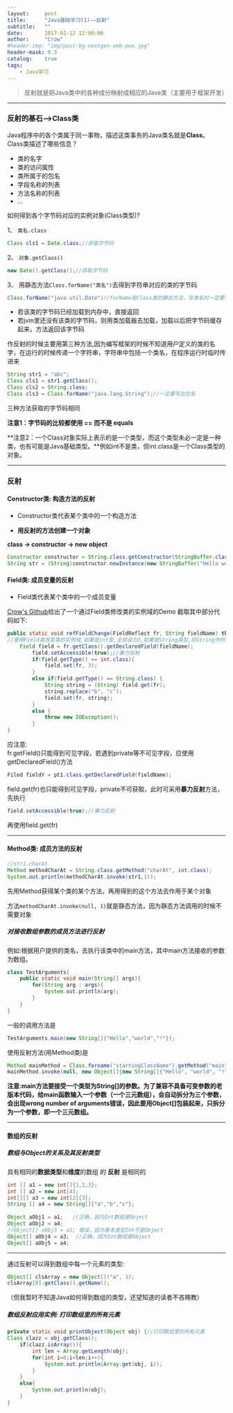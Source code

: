 ```yaml
---
layout:     post
title:      "Java基础学习(1)——反射"
subtitle:   ""
date:       2017-02-12 12:00:00
author:     "Crow"
#header-img: "img/post-bg-nextgen-web-pwa.jpg"
header-mask: 0.3
catalog:    true
tags:
    - Java学习
---
```


> 反射就是把Java类中的各种成分映射成相应的Java类（主要用于框架开发）

---

### 反射的基石-->Class类
Java程序中的各个类属于同一事物，描述这类事务的Java类名就是**Class**。
Class类描述了哪些信息？

+ 类的名字
+ 类的访问属性
+ 类所属于的包名
+ 字段名称的列表
+ 方法名称的列表
+ ...

如何得到各个字节码对应的实例对象(Class类型)?

1、 `类名.class`

```java
Class cls1 = Date.class;//获取字节码
```
	
2、 `对象.getClass()`

```java	
new Date().getClass();//获取字节码
```

3、 用静态方法`Class.forName("类名")`去得到字符串对应的类的字节码

```java	
Class.forName("java.util.Date")//forName是Class类的静态方法，写类名时一定要写出包名
```
	
+ 若该类的字节码已经加载到内存中，直接返回
+ 若jvm里还没有该类的字节码，则用类加载器去加载，加载以后把字节码缓存起来，方法返回该字节码   
	
作反射的时候主要用第三种方法,因为编写框架的时候不知道用户定义的类的名字，在运行的时候传递一个字符串，字符串中包括一个类名，在程序运行时临时传进来

```java
String str1 = "abc";
Class cls1 = str1.getClass();
Class cls2 = String.class;
Class cls3 = Class.forName("java.lang.String");//一定要写出包名
```		
	
三种方法获取的字节码相同 

**注意1：字节码的比较都使用 == 而不是 equals**

**注意2：一个Class对象实际上表示的是一个类型，而这个类型未必一定是一种类，也有可能是Java基础类型。**例如int不是类，但int.class是一个Class类型的对象。


---

### 反射



#### Constructor类: 构造方法的反射


+ Constructor类代表某个类中的一个构造方法
    
- **用反射的方法创建一个对象**
 
**class -> constructor -> new object**

```java
Constructor constructor = String.class.getConstructor(StringBuffer.class);//得到构造方法的时候要注意参数类型StringBuffer
String str = (String)constructor.newInstance(new StringBuffer("Hello world!")//查阅Java API，该方法返回值为Object类型，需要强制转换为String
```

  
#### Field类: 成员变量的反射
 
+ Field类代表某个类中的一个成员变量
 
 [Crow's Github](https://github.com/CrowHawk/JavaLearning/tree/master/Basic-java/src/com/crow/Reflect)给出了一个通过Field类修改类的实例域的Demo
 截取其中部分代码如下:
 
```java		
public static void refFieldChange(FieldReflect fr, String fieldName) throws Exception{
//使用Field类改变类的实例域,如果是int型,全部设为3,如果是String类型,将String中的"b"改为"c"
	Field field = fr.getClass().getDeclaredField(fieldName);
        field.setAccessible(true);//暴力反射
        if(field.getType() == int.class){
            field.set(fr, 3);
        }
        else if(field.getType() == String.class) {
            String string = (String) field.get(fr);
            string.replace("b", "c");
            field.set(fr, string);
        }
        else {
            throw new IOException();
        }
}
```
 
应注意:			
fr.getField()只能得到可见字段，若遇到private等不可见字段，应使用getDeclaredField()方法

```java	
Filed fieldY = pt1.class.getDeclaredField(fieldName);
```
	
field.get(fr)也只能得到可见字段，private不可获取，此时可采用**暴力反射**方法，先执行

```java		
field.setAccessible(true);//暴力反射
```

再使用field.get(fr)
	
	
---

#### Method类: 成员方法的反射

```java	
//str1.charAt
Method methodCharAt = String.class.getMethod("charAt", int.class);
System.out.println(methodCharAt.invoke(str1,1));
```
	
先用Method获得某个类的某个方法，再用得到的这个方法去作用于某个对象

方法`methodCharAt.invoke(null, 1)`就是静态方法，因为静态方法调用的时候不需要对象

##### 对接收数组参数的成员方法进行反射
例如:根据用户提供的类名，去执行该类中的main方法，其中main方法接收的参数为数组。

```java
class TestArguments{
	public static void main(String[] args){
		for(String arg : args){
			System.out.println(arg);
		}
	}
}
```

一般的调用方法是

```java	
TestArguments.main(new String[]{"Hello","world","!"});
```	

使用反射方法(用Method类)是

```java
Method mainMethod = Class.forname("startingClassName").getMethod("main", String[].class);
mainMethod.invoke(null, new Object[]{new String[]{"Hello", "world", "!"}});
```

**注意:main方法要接受一个类型为String[]的参数。为了兼容不具备可变参数的老版本代码，给main函数输入一个参数（一个三元数组），会自动拆分为三个参数，会出现wrong number of arguments错误，因此要用Object[]包装起来，只拆分为一个参数，即一个三元数组。**
	
---
	
#### 数组的反射

##### 数组与Object的关系及其反射类型
具有相同的**数据类型**和**维度**的数组 的 **反射** 是相同的
		
```java
int [] a1 = new int[]{1,2,3};
int [] a2 = new int[4];
int[][] a3 = new int[2][3];
String [] a4 = new String[]{"a","b","c"}; 
		            
Object aObj1 = a1;   //正确，因为Int数组是Object
Object aObj2 = a4;
//Object[] aObj3 = a1; 错误，因为基本类型Int不是Object
Object[] aObj4 = a3;  //正确，因为Int数组是Object
Object[] aObj5 = a4;
```

---


通过反射可以得到数组中每一个元素的类型:  

```java	
Object[] clsArray = new Object[]("a", 1);
clsArray[0].getClass().getName();
```

（但我暂时不知道Java如何得到数组的类型，还望知道的读者不吝赐教）

##### 数组反射应用实例: 打印数组里的所有元素

```java
private static void printObject(Object obj) {//打印数组里的所有元素
Class clazz = obj.getClass();
	if(clazz.isArray()){
		int len = Array.getLength(obj);
		for(int i=0;i<len;i++){
			System.out.println(Array.get(obj, i));
		}
	}
	else{
		System.out.println(obj);
	}	
}
```
